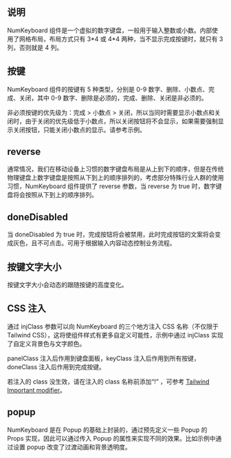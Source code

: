 ## 说明

NumKeyboard 组件是一个虚拟的数字键盘，一般用于输入整数或小数。内部使用了网格布局，布局方式只有 3\*4 或 4\*4 两种，当不显示完成按键时，就只有 3 列，否则就是 4 列。

## 按键

NumKeyboard 组件的按键有 5 种类型，分别是 0-9 数字、删除、小数点、完成、关闭，其中 0-9 数字、删除是必须的，完成、删除、关闭是非必须的。

非必须按键的优先级为：完成 > 小数点 > 关闭，所以当同时需要显示小数点和关闭时，由于关闭的优先级低于小数点，所以关闭按钮将不会显示，如果需要强制显示关闭按钮，只能关闭小数点的显示。请参考示例。

## reverse

通常情况，我们在移动设备上习惯的数字键盘布局是从上到下的顺序，但是在传统物理键盘上数字键盘是按照从下到上的顺序排列的，考虑部分特殊行业人群的使用习惯，NumKeyboard 组件提供了 reverse 参数，当 reverse 为 true 时，数字键盘将会按照从下到上的顺序排列。

## doneDisabled

当 doneDisabled 为 true 时，完成按钮将会被禁用，此时完成按钮的文案将会变成灰色，且不可点击。可用于根据输入内容动态控制业务流程。

## 按键文字大小

按键文字大小会动态的跟随按键的高度变化。

## CSS 注入

通过 injClass 参数可以向 NumKeyboard 的三个地方注入 CSS 名称（不仅限于 Tailwind CSS），这将使组件样式有更多自定义可能性，示例中通过 injClass 实现了自定义背景色与文字颜色。

panelClass 注入后作用到键盘面板，keyClass 注入后作用到所有按键，doneClass 注入后作用到完成按键。

若注入的 class 没生效，请在注入的 class 名称前添加“!” ，可参考 [Tailwind Important modifier](https://tailwindcss.com/docs/configuration#important-modifier)。

## popup

NumKeyboard 是在 Popup 的基础上封装的，通过预先定义一些 Popup 的 Props 实现，因此可以通过传入 Popup 的属性来实现不同的效果。比如示例中通过设置 popup 改变了过渡动画和背景透明度。
